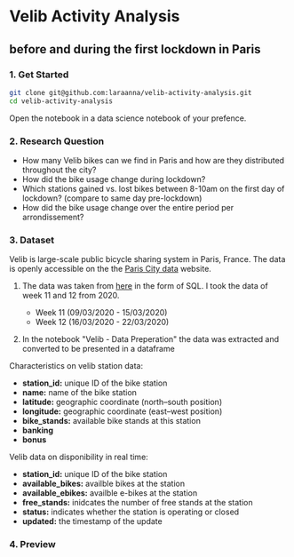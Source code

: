 # Velib Activity Analysis 
## before and during the first lockdown in Paris

### 1. Get Started
```bash
git clone git@github.com:laraanna/velib-activity-analysis.git
cd velib-activity-analysis
```
Open the notebook in a data science notebook of your prefence.

### 2. Research Question
- How many Velib bikes can we find in Paris and how are they distributed throughout the city?
- How did the bike usage change during lockdown?
- Which stations gained vs. lost bikes between 8-10am on the first day of lockdown? (compare to same day pre-lockdown)
- How did the bike usage change over the entire period per arrondissement?

### 3. Dataset
Velib is large-scale public bicycle sharing system in Paris, France. The data is openly accessible on the the [Paris City data](https://opendata.paris.fr/explore/?disjunctive.theme&disjunctive.publisher&disjunctive.keyword&disjunctive.modified&disjunctive.features&sort=modified&q=velib) website. 

1. The data was taken from [here](https://pub.phyks.me/datasets/velib/2020/) in the form of SQL. I took the data of week 11 and 12 from 2020. 
    - Week 11 (09/03/2020 - 15/03/2020)
    - Week 12 (16/03/2020 - 22/03/2020)
    

2. In the notebook "Velib - Data Preperation" the data was extracted and converted to be presented in a dataframe


Characteristics on velib station data:
- **station_id:** unique ID of the bike station	
- **name:** name of the bike station
- **latitude:** geographic coordinate (north–south position) 
- **longitude:** geographic coordinate (east–west position) 
- **bike_stands:** available bike stands at this station
- **banking**
- **bonus** 
    
Velib data on disponibility in real time:
- **station_id:** unique ID of the bike station
- **available_bikes:** availble bikes at the station
- **available_ebikes:** availble e-bikes at the station
- **free_stands:** inidcates the number of free stands at the station
- **status:** indicates whether the station is operating or closed
- **updated:** the timestamp of the update

### 4. Preview



